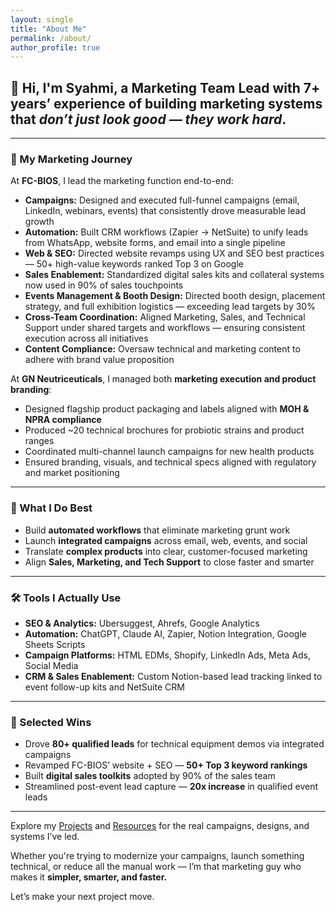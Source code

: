 ```yaml
---
layout: single
title: "About Me"
permalink: /about/
author_profile: true
---
```


## 👋 Hi, I'm Syahmi, a **Marketing Team Lead** with 7+ years’ experience of building marketing systems that *don’t just look good — they work hard*.

---

### 🏢 My Marketing Journey

At **FC-BIOS**, I lead the marketing function end-to-end:
- **Campaigns:** Designed and executed full-funnel campaigns (email, LinkedIn, webinars, events) that consistently drove measurable lead growth  
- **Automation:** Built CRM workflows (Zapier → NetSuite) to unify leads from WhatsApp, website forms, and email into a single pipeline  
- **Web & SEO:** Directed website revamps using UX and SEO best practices — 50+ high-value keywords ranked Top 3 on Google  
- **Sales Enablement:** Standardized digital sales kits and collateral systems now used in 90% of sales touchpoints  
- **Events Management & Booth Design:** Directed booth design, placement strategy, and full exhibition logistics — exceeding lead targets by 30%
- **Cross-Team Coordination:** Aligned Marketing, Sales, and Technical Support under shared targets and workflows — ensuring consistent execution across all initiatives
- **Content Compliance:** Oversaw technical and marketing content to adhere with brand value proposition  

At **GN Neutriceuticals**, I managed both **marketing execution and product branding**:
- Designed flagship product packaging and labels aligned with **MOH & NPRA compliance**  
- Produced ~20 technical brochures for probiotic strains and product ranges  
- Coordinated multi-channel launch campaigns for new health products  
- Ensured branding, visuals, and technical specs aligned with regulatory and market positioning  

---

### 🔧 What I Do Best
- Build **automated workflows** that eliminate marketing grunt work  
- Launch **integrated campaigns** across email, web, events, and social  
- Translate **complex products** into clear, customer-focused marketing  
- Align **Sales, Marketing, and Tech Support** to close faster and smarter  

---

### 🛠 Tools I Actually Use
- **SEO & Analytics:** Ubersuggest, Ahrefs, Google Analytics  
- **Automation:** ChatGPT, Claude AI, Zapier, Notion Integration, Google Sheets Scripts  
- **Campaign Platforms:** HTML EDMs, Shopify, LinkedIn Ads, Meta Ads, Social Media  
- **CRM & Sales Enablement:** Custom Notion-based lead tracking linked to event follow-up kits and NetSuite CRM  

---

### 🎯 Selected Wins
- Drove **80+ qualified leads** for technical equipment demos via integrated campaigns  
- Revamped FC-BIOS’ website + SEO — **50+ Top 3 keyword rankings**  
- Built **digital sales toolkits** adopted by 90% of the sales team  
- Streamlined post-event lead capture — **20x increase** in qualified event leads  

---

Explore my [Projects](/projects/) and [Resources](/resources/) for the real campaigns, designs, and systems I’ve led.

Whether you're trying to modernize your campaigns, launch something technical, or reduce all the manual work — I’m that marketing guy who makes it **simpler, smarter, and faster.**

Let’s make your next project move.
